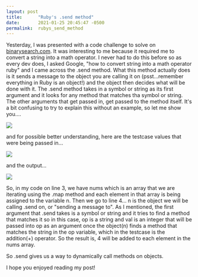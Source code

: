 ```yaml
---
layout: post
title:      "Ruby's .send method"
date:       2021-01-25 20:45:47 -0500
permalink:  rubys_send_method
---
```



Yesterday, I was presented with a code challenge to solve on [binarysearch.com](http://www.binarysearch.com). It was interesting to me because it required me to convert a string into a math operator. I never had to do this before so as every dev does, I asked Google, "how to convert string into a math operator ruby" and I came across the .send method. What this method actually does is it sends a message to the object you are calling it on (psst...remember everything in Ruby is an object!) and the object then decides what will be done with it. The .send method takes in a symbol or string as its first argument and it looks for any method that matches tha symbol or string. The other arguments that get passed in, get passed to the method itself. It's a bit confusing to try to explain this without an example, so let me show you....

![](https://i.imgur.com/5fiu8rW.png?1)

and for possible better understanding, here are the testcase values that were being passed in...

![](https://imgur.com/9BmWuIM.png)

and the output...

![](https://i.imgur.com/w87m169.png)

So, in my code on line 3, we have nums which is an array that we are iterating using the .map method and each element in that array is being assigned to the variable n. Then we go to line 4...
n is the object we will be calling .send on, or "sending a message to". As I mentioned, the first argument that .send takes is a symbol or string and it tries to find a method that matches it so in this case, op is a string and val is an integer that will be passed into op as an argument once the object(n) finds a method that matches the string in the op variable, which in the testcase is the addition(+) operator. So the result is, 4 will be added to each element in the nums array. 

So .send gives us a way to dynamically call methods on objects. 



I hope you enjoyed reading my post!


